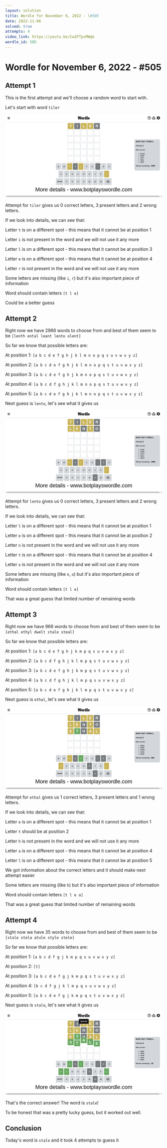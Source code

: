 ```yaml
---
layout: solution
title: Wordle for November 6, 2022 - \#505
date: 2022-11-06
solved: true
attempts: 4
video_link: https://youtu.be/Cw2FTpvMWqk
wordle_id: 505
---
```


# Wordle for November 6, 2022 - \#505

## Attempt 1

This is the first attempt and we'll choose a random word to start with.

Let's start with word `tiler`

![Attempt 1](2022-11-06/attempt-1.png)

Attempt for `tiler` gives us 0 correct letters, 3 present letters and 2 wrong letters.

If we look into details, we can see that:

Letter `t` is on a different spot - this means that it cannot be at position 1

Letter `i` is not present in the word and we will not use it any more

Letter `l` is on a different spot - this means that it cannot be at position 3

Letter `e` is on a different spot - this means that it cannot be at position 4

Letter `r` is not present in the word and we will not use it any more

Some letters are missing (like `i`, `r`) but it's also important piece of information

Word should contain letters `[t l e]`

Could be a better guess



## Attempt 2

Right now we have 2966 words to choose from and best of them seem to be `[lenth ental leant lento olent]`

So far we know that possible letters are:

At position 1: `[a b c d e f g h j k l m n o p q s u v w x y z]`

At position 2: `[a b c d e f g h j k l m n o p q s t u v w x y z]`

At position 3: `[a b c d e f g h j k m n o p q s t u v w x y z]`

At position 4: `[a b c d f g h j k l m n o p q s t u v w x y z]`

At position 5: `[a b c d e f g h j k l m n o p q s t u v w x y z]`

Next guess is `lento`, let's see what it gives us

![Attempt 2](2022-11-06/attempt-2.png)

Attempt for `lento` gives us 0 correct letters, 3 present letters and 2 wrong letters.

If we look into details, we can see that:

Letter `l` is on a different spot - this means that it cannot be at position 1

Letter `e` is on a different spot - this means that it cannot be at position 2

Letter `n` is not present in the word and we will not use it any more

Letter `t` is on a different spot - this means that it cannot be at position 4

Letter `o` is not present in the word and we will not use it any more

Some letters are missing (like `n`, `o`) but it's also important piece of information

Word should contain letters `[t l e]`

That was a great guess that limited number of remaining words



## Attempt 3

Right now we have 966 words to choose from and best of them seem to be `[ethal ethyl dwelt stale steal]`

So far we know that possible letters are:

At position 1: `[a b c d e f g h j k m p q s u v w x y z]`

At position 2: `[a b c d f g h j k l m p q s t u v w x y z]`

At position 3: `[a b c d e f g h j k m p q s t u v w x y z]`

At position 4: `[a b c d f g h j k l m p q s u v w x y z]`

At position 5: `[a b c d e f g h j k l m p q s t u v w x y z]`

Next guess is `ethal`, let's see what it gives us

![Attempt 3](2022-11-06/attempt-3.png)

Attempt for `ethal` gives us 1 correct letters, 3 present letters and 1 wrong letters.

If we look into details, we can see that:

Letter `e` is on a different spot - this means that it cannot be at position 1

Letter `t` should be at position 2

Letter `h` is not present in the word and we will not use it any more

Letter `a` is on a different spot - this means that it cannot be at position 4

Letter `l` is on a different spot - this means that it cannot be at position 5

We got information about the correct letters and it should make next attempt easier

Some letters are missing (like `h`) but it's also important piece of information

Word should contain letters `[t l e a]`

That was a great guess that limited number of remaining words



## Attempt 4

Right now we have 35 words to choose from and best of them seem to be `[stale stela atule style stele]`

So far we know that possible letters are:

At position 1: `[a b c d f g j k m p q s u v w x y z]`

At position 2: `[t]`

At position 3: `[a b c d e f g j k m p q s t u v w x y z]`

At position 4: `[b c d f g j k l m p q s u v w x y z]`

At position 5: `[a b c d e f g j k m p q s t u v w x y z]`

Next guess is `stale`, let's see what it gives us

![Attempt 4](2022-11-06/attempt-4.png)

That's the correct answer! The word is `stale`!

To be honest that was a pretty lucky guess, but it worked out well.

## Conclusion

Today's word is `stale` and it took 4 attempts to guess it

